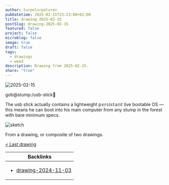 ```yaml
---
author: turpelurpeluren
pubDatetime: 2025-02-15T23:23:00+01:00
title: drawing 2025-02-15
postSlug: drawing-2025-02-15
featured: false
project: false
microblog: false
image: true
draft: false
tags:
  - drawings
  - weed
description: Drawing from 2025-02-15.
share: "true"
---
```


![2025-02-15](@assets/images/gobstump-pfp.jpg)

gob@stump:/usb-stick🌿

The usb stick actually contains a lightweight 𝕡𝕖𝕣𝕤𝕚𝕤𝕥𝕒𝕟𝕥 live bootable OS — this means he can boot into his main computer from any stump in the forest with bare minimum specs.

![sketch](@assets/images/gobstump-og-cropped.jpg)

From a drawing, or composite of two drawings.

[< Last drawing](/posts/drawing-2024-11-03)

| Backlinks                                                                                                               |
| ----------------------------------------------------------------------------------------------------------------------- |
| <ul><li>[drawing-2024-11-03](/posts/drawing-2024-11-03)</li></ul> |
